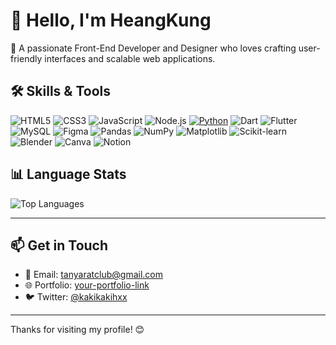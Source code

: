
# 👋 Hello, I'm HeangKung

🎨 A passionate Front-End Developer and Designer who loves crafting user-friendly interfaces and scalable web applications.


## 🛠️ Skills & Tools

![HTML5](https://img.shields.io/badge/-HTML5-E34F26?style=flat&logo=html5&logoColor=white)
![CSS3](https://img.shields.io/badge/-CSS3-1572B6?style=flat&logo=css3)
![JavaScript](https://img.shields.io/badge/-JavaScript-F7DF1E?style=flat&logo=javascript&logoColor=black)
![Node.js](https://img.shields.io/badge/-Node.js-339933?style=flat&logo=node.js&logoColor=white)
[![Python](https://img.shields.io/badge/Python-3776AB?logo=python&logoColor=fff)](#)
![Dart](https://img.shields.io/badge/-Dart-0175C2?style=flat&logo=dart&logoColor=white)
![Flutter](https://img.shields.io/badge/-Flutter-02569B?style=flat&logo=flutter&logoColor=white)
![MySQL](https://img.shields.io/badge/-MySQL-4479A1?style=flat&logo=mysql&logoColor=white)
![Figma](https://img.shields.io/badge/-Figma-F24E1E?style=flat&logo=figma&logoColor=white)
![Pandas](https://img.shields.io/badge/Pandas-150458?logo=pandas&logoColor=fff)
![NumPy](https://img.shields.io/badge/NumPy-4DABCF?logo=numpy&logoColor=fff)
![Matplotlib](https://custom-icon-badges.demolab.com/badge/Matplotlib-71D291?logo=matplotlib&logoColor=fff)
![Scikit-learn](https://img.shields.io/badge/-scikit--learn-%23F7931E?logo=scikit-learn&logoColor=white)
![Blender](https://img.shields.io/badge/Blender-%23F5792A.svg?logo=blender&logoColor=white)
![Canva](https://img.shields.io/badge/Canva-%2300C4CC.svg?&logo=Canva&logoColor=white)
![Notion](https://img.shields.io/badge/Notion-000?logo=notion&logoColor=fff)


## 📊 Language Stats

![Top Languages](https://github-readme-stats.vercel.app/api/top-langs/?username=kkkkhxx&layout=pie&theme=default)

---

## 📫 Get in Touch

- 📧 Email: tanyaratclub@gmail.com
- 🌐 Portfolio: [your-portfolio-link](https://yourportfolio.com)
- 🐦 Twitter: [@kakikakihxx](https://twitter.com/kakikakihxx)

---

Thanks for visiting my profile! 😊
